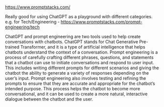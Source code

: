 https://www.promptstacks.com/

Really good for using ChatGPT as a playground with different categories. e.g. for Tech/Engineering - https://www.promptstacks.com/prompt-engineering/tech

ChatGPT and prompt engineering are two tools used to help create conversations with chatbots. ChatGPT stands for Chat Generative Pre-trained Transformer, and it is a type of artificial intelligence that helps chatbots understand the context of a conversation. Prompt engineering is a process of carefully crafting different phrases, questions, and statements that a chatbot can use to initiate conversations and respond to user input. This includes writing different prompts for different scenarios and giving the chatbot the ability to generate a variety of responses depending on the user’s input. Prompt engineering also involves testing and refining the prompts to ensure that they are accurate and appropriate for the chatbot’s intended purpose. This process helps the chatbot to become more conversational, and it can be used to create a more natural, interactive dialogue between the chatbot and the user.

